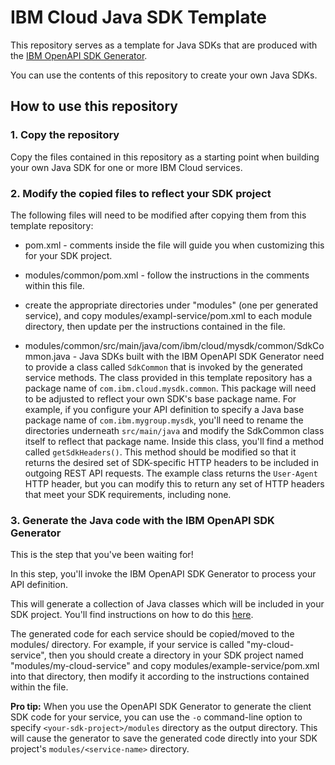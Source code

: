 # IBM Cloud Java SDK Template
This repository serves as a template for Java SDKs that are produced with the 
[IBM OpenAPI SDK Generator](https://github.ibm.com/CloudEngineering/openapi-sdkgen).

You can use the contents of this repository to create your own Java SDKs.

## How to use this repository

### 1. Copy the repository
Copy the files contained in this repository as a starting point when building your own Java SDK
for one or more IBM Cloud services.

### 2. Modify the copied files to reflect your SDK project
The following files will need to be modified after copying them from this template repository:
- pom.xml - comments inside the file will guide you when customizing this for your SDK project.

- modules/common/pom.xml - follow the instructions in the comments within this file.

- create the appropriate directories under "modules" (one per generated service), and
  copy modules/exampl-service/pom.xml to each module directory, then update per the 
  instructions contained in the file.

- modules/common/src/main/java/com/ibm/cloud/mysdk/common/SdkCommon.java - Java SDKs built with the IBM OpenAPI SDK Generator 
need to provide a class called `SdkCommon` that is invoked by the generated service methods.
The class provided in this template repository has a package name of `com.ibm.cloud.mysdk.common`. This package
will need to be adjusted to reflect your own SDK's base package name.  For example, if you configure your 
API definition to specify a Java base package name of `com.ibm.mygroup.mysdk`, you'll need to rename the directories
underneath `src/main/java` and modify the SdkCommon class itself to reflect that package name.
Inside this class, you'll find a method called `getSdkHeaders()`.  This method should be modified so that it returns
the desired set of SDK-specific HTTP headers to be included in outgoing REST API requests.  The example class returns the
`User-Agent` HTTP header, but you can modify this to return any set of HTTP headers that meet your SDK requirements,
including none.

### 3. Generate the Java code with the IBM OpenAPI SDK Generator
This is the step that you've been waiting for!

In this step, you'll invoke the IBM OpenAPI SDK Generator to process your API definition.

This will generate a collection of Java classes which will be included in your SDK project.
You'll find instructions on how to do this [here](https://github.ibm.com/CloudEngineering/openapi-sdkgen/wiki).

The generated code for each service should be copied/moved to the modules/<service-name> directory.
For example, if your service is called "my-cloud-service", then you should create a directory in your 
SDK project named "modules/my-cloud-service" and copy modules/example-service/pom.xml into that directory,
then modify it according to the instructions contained within the file.

**Pro tip:** When you use the OpenAPI SDK Generator to generate the client SDK code for your service,
you can use the `-o` command-line option to specify `<your-sdk-project>/modules` directory as the output
directory.   This will cause the generator to save the generated code directly into
your SDK project's `modules/<service-name>` directory.
